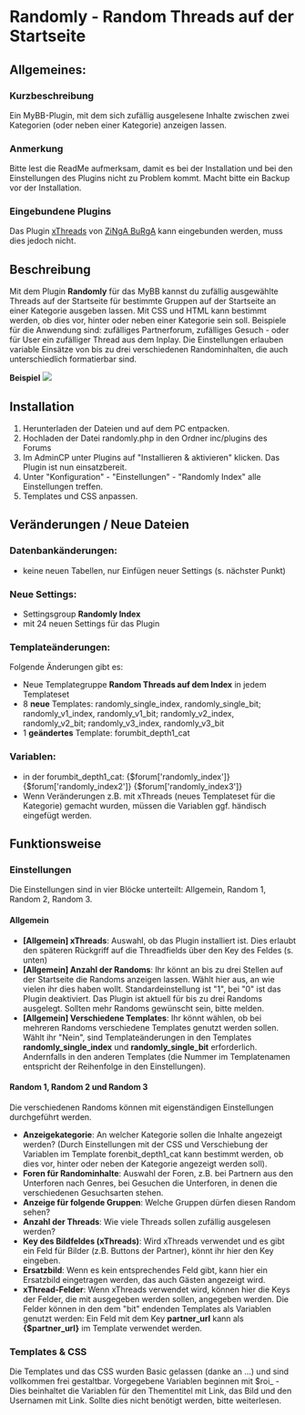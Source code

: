 # Randomly - Random Threads auf der Startseite

## Allgemeines:
### Kurzbeschreibung
Ein MyBB-Plugin, mit dem sich zufällig ausgelesene Inhalte zwischen zwei Kategorien (oder neben einer Kategorie) anzeigen lassen.

### Anmerkung
Bitte lest die ReadMe aufmerksam, damit es bei der Installation und bei den Einstellungen des Plugins nicht zu Problem kommt.
Macht bitte ein Backup vor der Installation.

### Eingebundene Plugins
Das Plugin <a href="http://mybbhacks.zingaburga.com/showthread.php?tid=288" target=_blank>xThreads</a> von <a href="http://mybbhacks.zingaburga.com/member.php?action=profile&uid=1" target=_blank>ZiNgA BuRgA</a> kann eingebunden werden, muss dies jedoch nicht.


## Beschreibung
Mit dem Plugin **Randomly** für das MyBB kannst du zufällig ausgewählte Threads auf der Startseite für bestimmte Gruppen auf der Startseite an einer Kategorie ausgeben lassen. Mit CSS und HTML kann bestimmt werden, ob dies vor, hinter oder neben einer Kategorie sein soll. 
Beispiele für die Anwendung sind: zufälliges Partnerforum, zufälliges Gesuch - oder für User ein zufälliger Thread aus dem Inplay. Die Einstellungen erlauben variable Einsätze von bis zu drei verschiedenen Randominhalten, die auch unterschiedlich formatierbar sind.

**Beispiel**
<img src="https://i.postimg.cc/Pr77rPY9/beispiel-partner.png" border="0" />



## Installation
1. Herunterladen der Dateien und auf dem PC entpacken.
2. Hochladen der Datei randomly.php in den Ordner inc/plugins des Forums
3. Im AdminCP unter Plugins auf "Installieren & aktivieren" klicken. Das Plugin ist nun einsatzbereit.
4. Unter "Konfiguration" - "Einstellungen" - "Randomly Index" alle Einstellungen treffen.
5. Templates und CSS anpassen.


## Veränderungen / Neue Dateien
### Datenbankänderungen:
- keine neuen Tabellen, nur Einfügen neuer Settings (s. nächster Punkt)

### Neue Settings:
- Settingsgroup **Randomly Index**
- mit 24 neuen Settings für das Plugin

### Templateänderungen:
Folgende Änderungen gibt es:
- Neue Templategruppe **Random Threads auf dem Index** in jedem Templateset
- 8 **neue** Templates: randomly_single_index, randomly_single_bit; randomly_v1_index, randomly_v1_bit; randomly_v2_index, randomly_v2_bit; randomly_v3_index, randomly_v3_bit
- 1 **geändertes** Template: forumbit_depth1_cat

### Variablen:
- in der forumbit_depth1_cat: {$forum['randomly_index']} {$forum['randomly_index2']} {$forum['randomly_index3']}
- Wenn Veränderungen z.B. mit xThreads (neues Templateset für die Kategorie) gemacht wurden, müssen die Variablen ggf. händisch eingefügt werden.



## Funktionsweise
### Einstellungen
Die Einstellungen sind in vier Blöcke unterteilt: Allgemein, Random 1, Random 2, Random 3.

#### Allgemein
- **[Allgemein] xThreads**: Auswahl, ob das Plugin installiert ist. Dies erlaubt den späteren Rückgriff auf die Threadfields über den Key des Feldes (s. unten)
- **[Allgemein] Anzahl der Randoms**: Ihr könnt an bis zu drei Stellen auf der Startseite die Randoms anzeigen lassen. Wählt hier aus, an wie vielen ihr dies haben wollt. Standardeinstellung ist "1", bei "0" ist das Plugin deaktiviert. Das Plugin ist aktuell für bis zu drei Randoms ausgelegt. Sollten mehr Randoms gewünscht sein, bitte melden.
- **[Allgemein] Verschiedene Templates**: Ihr könnt wählen, ob bei mehreren Randoms verschiedene Templates genutzt werden sollen. Wählt ihr "Nein", sind Templateänderungen in den Templates **randomly_single_index** und **randomly_single_bit** erforderlich. Andernfalls in den anderen Templates (die Nummer im Templatenamen entspricht der Reihenfolge in den Einstellungen).

#### Random 1, Random 2 und Random 3
Die verschiedenen Randoms können mit eigenständigen Einstellungen durchgeführt werden.
- **Anzeigekategorie**: An welcher Kategorie sollen die Inhalte angezeigt werden? (Durch Einstellungen mit der CSS und Verschiebung der Variablen im Template forenbit_depth1_cat kann bestimmt werden, ob dies vor, hinter oder neben der Kategorie angezeigt werden soll).
- **Foren für Randominhalte**: Auswahl der Foren, z.B. bei Partnern aus den Unterforen nach Genres, bei Gesuchen die Unterforen, in denen die verschiedenen Gesuchsarten stehen.
- **Anzeige für folgende Gruppen**: Welche Gruppen dürfen diesen Random sehen? 
- **Anzahl der Threads**: Wie viele Threads sollen zufällig ausgelesen werden? 
- **Key des Bildfeldes (xThreads)**: Wird xThreads verwendet und es gibt ein Feld für Bilder (z.B. Buttons der Partner), könnt ihr hier den Key eingeben.
- **Ersatzbild**: Wenn es kein entsprechendes Feld gibt, kann hier ein Ersatzbild eingetragen werden, das auch Gästen angezeigt wird.
- **xThread-Felder**: Wenn xThreads verwendet wird, können hier die Keys der Felder, die mit ausgegeben werden sollen, angegeben werden. Die Felder können in den dem "bit" endenden Templates als Variablen genutzt werden: Ein Feld mit dem Key **partner_url** kann als **{$partner_url}** im Template verwendet werden.


### Templates & CSS
Die Templates und das CSS wurden Basic gelassen (danke an ...) und sind vollkommen frei gestaltbar. Vorgegebene Variablen beginnen mit $roi_ - Dies beinhaltet die Variablen für den Thementitel mit Link, das Bild und den Usernamen mit Link. Sollte dies nicht benötigt werden, bitte weiterlesen. 
